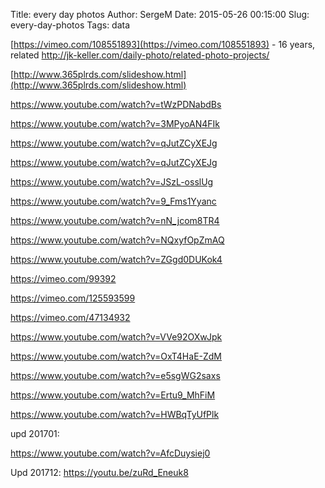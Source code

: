 Title: every day photos
Author: SergeM
Date: 2015-05-26 00:15:00
Slug: every-day-photos
Tags: data

[https://vimeo.com/108551893](https://vimeo.com/108551893) - 16 years, related http://jk-keller.com/daily-photo/related-photo-projects/


[http://www.365plrds.com/slideshow.html](http://www.365plrds.com/slideshow.html)


https://www.youtube.com/watch?v=tWzPDNabdBs

https://www.youtube.com/watch?v=3MPyoAN4FIk

https://www.youtube.com/watch?v=qJutZCyXEJg

https://www.youtube.com/watch?v=qJutZCyXEJg

https://www.youtube.com/watch?v=JSzL-osslUg

https://www.youtube.com/watch?v=9_Fms1Yyanc

https://www.youtube.com/watch?v=nN_jcom8TR4

https://www.youtube.com/watch?v=NQxyfOpZmAQ

https://www.youtube.com/watch?v=ZGgd0DUKok4

https://vimeo.com/99392

https://vimeo.com/125593599



https://vimeo.com/47134932

https://www.youtube.com/watch?v=VVe92OXwJpk

https://www.youtube.com/watch?v=OxT4HaE-ZdM

https://www.youtube.com/watch?v=e5sgWG2saxs

https://www.youtube.com/watch?v=Ertu9_MhFiM

https://www.youtube.com/watch?v=HWBqTyUfPlk



upd 201701:

https://www.youtube.com/watch?v=AfcDuysiej0


Upd 201712:
https://youtu.be/zuRd_Eneuk8
